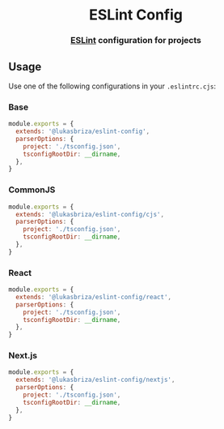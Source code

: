 <div align="center">

# ESLint Config

### [ESLint](https://eslint.org) configuration for projects

</div>

## Usage

Use one of the following configurations in your `.eslintrc.cjs`:

### Base

```javascript
module.exports = {
  extends: '@lukasbriza/eslint-config',
  parserOptions: {
    project: './tsconfig.json',
    tsconfigRootDir: __dirname,
  },
}
```

### CommonJS

```javascript
module.exports = {
  extends: '@lukasbriza/eslint-config/cjs',
  parserOptions: {
    project: './tsconfig.json',
    tsconfigRootDir: __dirname,
  },
}
```

### React

```javascript
module.exports = {
  extends: '@lukasbriza/eslint-config/react',
  parserOptions: {
    project: './tsconfig.json',
    tsconfigRootDir: __dirname,
  },
}
```

### Next.js

```javascript
module.exports = {
  extends: '@lukasbriza/eslint-config/nextjs',
  parserOptions: {
    project: './tsconfig.json',
    tsconfigRootDir: __dirname,
  },
}
```
